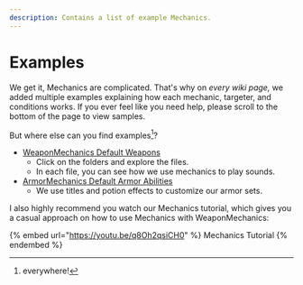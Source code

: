```yaml
---
description: Contains a list of example Mechanics.
---
```


# Examples

We get it, Mechanics are complicated. That's why on _every wiki page,_ we added multiple examples explaining how each mechanic, targeter, and conditions works. If you ever feel like you need help, please scroll to the bottom of the page to view samples.

But where else can you find examples[^1]?

* [WeaponMechanics Default Weapons](https://github.com/WeaponMechanics/MechanicsMain/tree/master/WeaponMechanics/src/main/resources/WeaponMechanics/weapons)
  * Click on the folders and explore the files.
  * In each file, you can see how we use mechanics to play sounds.
* [ArmorMechanics Default Armor Abilities](https://github.com/WeaponMechanics/ArmorMechanics/blob/master/src/main/resources/ArmorMechanics/Set.yml)
  * We use titles and potion effects to customize our armor sets.

I also highly recommend you watch our Mechanics tutorial, which gives you a casual approach on how to use Mechanics with WeaponMechanics:

{% embed url="https://youtu.be/q8Oh2qsiCH0" %}
Mechanics Tutorial
{% endembed %}



[^1]: everywhere!
